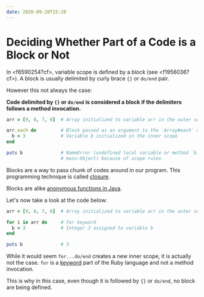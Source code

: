 ```yaml
---
date: 2020-09-20T15:20
---
```


# Deciding Whether Part of a Code is a Block or Not

In <f6590254?cf>, variable scope is defined by a _block_ (see <f1956036?cf>).
A block is usually delimited by curly brace `{}` or `do/end` pair.

However this not always the case:

**Code delimited by `{}` or `do/end` is considered a block if the delimiters
follows a method invocation.**

```ruby
arr = [9, 8, 7, 6]  # Array initialized to variable arr in the outer scope

arr.each do         # Block passed as an argument to the `Array#each` method
  b = 3             # Variable b initialized in the inner scope
end

puts b              # NameError (undefined local variable or method `b' for
                    # main:Object) because of scope rules
```

Blocks are a way to pass chunk of codes around in our program. This programming
technique is called [closure](https://en.wikipedia.org/wiki/Closure_(computer_programming)).

Blocks are alike [anonymous functions in
Java](https://hashnode.com/post/anonymous-functions-in-java-explained-cj1opkbj8000sml53bsq6r6cj).

Let's now take a look at the code below:

```ruby
arr = [9, 8, 7, 6]  # Array initialized to variable arr in the outer scope

for i in arr do     # for keyword
  b = 3             # Integer 3 assigned to variable b
end

puts b              # 3
```

While it would seem `for...do/end` creates a new inner scope, it is actually
not the case. `for` is a 
[keyword](https://docs.ruby-lang.org/en/2.7.0/doc/keywords_rdoc.html) part of
the Ruby language and not a method invocation.

This is why in this case, even though it is followed by `{}` or `do/end`, no
block are being defined.

